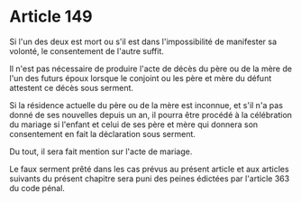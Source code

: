# Article 149

<p>   Si l'un des deux est mort ou s'il est dans l'impossibilité de manifester sa volonté, le consentement de l'autre suffit.</p><p>   Il n'est pas nécessaire de produire l'acte de décès du père ou de la mère de l'un des futurs époux lorsque le conjoint ou les père et mère du défunt attestent ce décès sous serment.</p><p>   Si la résidence actuelle du père ou de la mère est inconnue, et s'il n'a pas donné de ses nouvelles depuis un an, il pourra être procédé à la célébration du mariage si l'enfant et celui de ses père et mère qui donnera son consentement en fait la déclaration sous serment.</p><p>   Du tout, il sera fait mention sur l'acte de mariage.</p><p>   Le faux serment prêté dans les cas prévus au présent article et aux articles suivants du présent chapitre sera puni des peines édictées par l'article 363 du code pénal.</p>